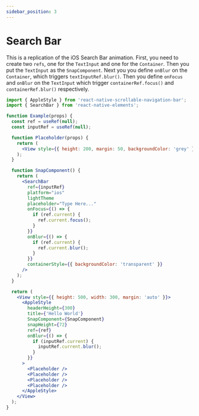 ```yaml
---
sidebar_position: 3
---
```


# Search Bar

This is a replication of the iOS Search Bar animation. First, you need to create two `refs`, one for the `TextInput` and one for the `Container`. Then you put the `TextInput` as the `SnapComponent`. Next you you define `onBlur` on the `Container`, which triggers `textInputRef.blur()`. Then you define `onFocus` and `onBlur` on the `TextInput` which trigger `containerRef.focus()` and `containerRef.blur()` respectively.

```jsx
import { AppleStyle } from 'react-native-scrollable-navigation-bar';
import { SearchBar } from 'react-native-elements';
```

```jsx live
function Example(props) {
  const ref = useRef(null);
  const inputRef = useRef(null);

  function Placeholder(props) {
    return (
      <View style={{ height: 200, margin: 50, backgroundColor: 'grey' }} />
    );
  }

  function SnapComponent() {
    return (
      <SearchBar
        ref={inputRef}
        platform="ios"
        lightTheme
        placeholder="Type Here..."
        onFocus={() => {
          if (ref.current) {
            ref.current.focus();
          }
        }}
        onBlur={() => {
          if (ref.current) {
            ref.current.blur();
          }
        }}
        containerStyle={{ backgroundColor: 'transparent' }}
      />
    );
  }

  return (
    <View style={{ height: 500, width: 300, margin: 'auto' }}>
      <AppleStyle
        headerHeight={300}
        title={'Hello World'}
        SnapComponent={SnapComponent}
        snapHeight={72}
        ref={ref}
        onBlur={() => {
          if (inputRef.current) {
            inputRef.current.blur();
          }
        }}
      >
        <Placeholder />
        <Placeholder />
        <Placeholder />
        <Placeholder />
      </AppleStyle>
    </View>
  );
}
```
